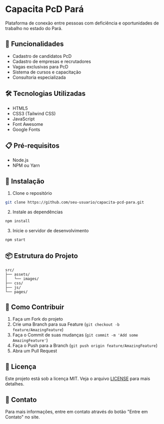 # Capacita PcD Pará

Plataforma de conexão entre pessoas com deficiência e oportunidades de trabalho no estado do Pará.

## 🚀 Funcionalidades

- Cadastro de candidatos PcD
- Cadastro de empresas e recrutadores
- Vagas exclusivas para PcD
- Sistema de cursos e capacitação
- Consultoria especializada

## 🛠️ Tecnologias Utilizadas

- HTML5
- CSS3 (Tailwind CSS)
- JavaScript
- Font Awesome
- Google Fonts

## 📋 Pré-requisitos

- Node.js
- NPM ou Yarn

## 🔧 Instalação

1. Clone o repositório
```bash
git clone https://github.com/seu-usuario/capacita-pcd-para.git
```

2. Instale as dependências
```bash
npm install
```

3. Inicie o servidor de desenvolvimento
```bash
npm start
```

## 📦 Estrutura do Projeto

```
src/
├── assets/
│   └── images/
├── css/
├── js/
└── pages/
```

## 🤝 Como Contribuir

1. Faça um Fork do projeto
2. Crie uma Branch para sua Feature (`git checkout -b feature/AmazingFeature`)
3. Faça o Commit de suas mudanças (`git commit -m 'Add some AmazingFeature'`)
4. Faça o Push para a Branch (`git push origin feature/AmazingFeature`)
5. Abra um Pull Request

## 📝 Licença

Este projeto está sob a licença MIT. Veja o arquivo [LICENSE](LICENSE) para mais detalhes.

## 📧 Contato

Para mais informações, entre em contato através do botão "Entre em Contato" no site. 